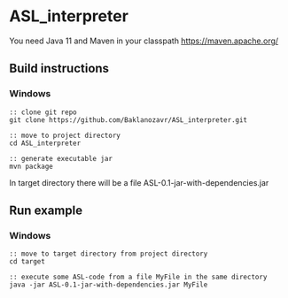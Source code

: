 # ASL_interpreter

You need Java 11 and Maven in your classpath https://maven.apache.org/

## Build instructions
### Windows
```
:: clone git repo
git clone https://github.com/Baklanozavr/ASL_interpreter.git

:: move to project directory
cd ASL_interpreter

:: generate executable jar
mvn package
```

In target directory there will be a file ASL-0.1-jar-with-dependencies.jar

## Run example
### Windows
```
:: move to target directory from project directory
cd target

:: execute some ASL-code from a file MyFile in the same directory
java -jar ASL-0.1-jar-with-dependencies.jar MyFile
```
